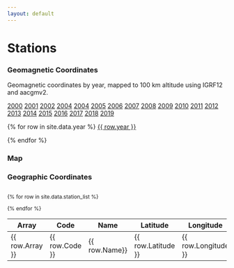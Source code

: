 ```yaml
---
layout: default
---
```


# Stations

### Geomagnetic Coordinates

Geomagnetic coordinates by year, mapped to 100 km altitude using IGRF12 and aacgmv2.

[2000][1] [2001][2] [2002][3] [2004][4] [2004][5] [2005][6] [2006][7] [2007][8] [2008][9] [2009][10] [2010][11] [2011][12] [2012][13] [2013][14] [2014][15] [2015][16] [2016][17] [2017][18] [2018][19] [2019][20] 

{% for row in site.data.year %}
    <a href='./stations/{{ row.year }}.md'>{{ row.year }} </a>

{% endfor %}

### Map


### Geographic Coordinates

<div class="display compact" style="height:100%; width:100%; font-size:	12px; overflow:auto;">

<table id="catalogue" class="display">
<thead>
<tr class="header">
<th style="font-size: 16px" data-sort>Array</th>
<th style="font-size: 16px">Code</th>
<th style="font-size: 16px">Name</th>
<th style="font-size: 16px">Latitude</th>
<th style="font-size: 16px">Longitude</th>

</tr>
</thead>
<tbody>

{% for row in site.data.station_list %}
  <tr>
  <td> {{ row.Array }} </td>
  <td> {{ row.Code }}</td>
  <td> {{ row.Name}} </td>
  <td> {{ row.Latitude }} </td>
  <td> {{ row.Longitude }} </td>
  </tr>
{% endfor %}
</tbody>
</table>

</div>

<script src="https://ajax.googleapis.com/ajax/libs/jquery/1.12.4/jquery.min.js"></script>
<script type="text/javascript" charset="utf8" src="https://cdn.datatables.net/1.10.13/js/jquery.dataTables.min.js"></script>

<script type="text/javascript"
        src="https://cdn.mathjax.org/mathjax/latest/MathJax.js?config=TeX-AMS-MML_HTMLorMML">
</script>

<script>
 
$(document).ready(function() {
    $("#catalogue").dataTable( {
        paging: false,
        'data-sort': true,
        order: [[ 0, "desc" ], [3, "desc"]],
        stateSave: true,
        searching: true
    });
});
</script>


[1]: ./stations/2000.md
[2]: ./stations/2001.md
[3]: ./stations/2002.md
[4]: ./stations/2003.md
[5]: ./stations/2004.md
[6]: ./stations/2005.md
[7]: ./stations/2006.md
[8]: ./stations/2007.md
[9]: ./stations/2008.md
[10]: ./stations/2009.md
[11]: ./stations/2010.md
[12]: ./stations/2011.md
[13]: ./stations/2012.md
[14]: ./stations/2013.md
[15]: ./stations/2014.md
[16]: ./stations/2015.md
[17]: ./stations/2016.md
[18]: ./stations/2017.md
[19]: ./stations/2018.md
[20]: ./stations/2019.md
